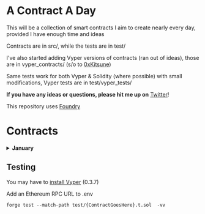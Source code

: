 # A Contract A Day

This will be a collection of smart contracts I aim to create nearly every day, provided I have enough time and ideas

Contracts are in src/, while the tests are in test/

I've also started adding Vyper versions of contracts (ran out of ideas), those are in vyper_contracts/ (s/o to [0xKitsune](https://github.com/0xKitsune/Foundry-Vyper))

Same tests work for both Vyper & Solidity (where possible) with small modifications, Vyper tests are in test/vyper_tests/

**If you have any ideas or questions, please hit me up on** [Twitter](https://twitter.com/0xf4d3)!

This repository uses [Foundry](https://book.getfoundry.sh/)

# Contracts

<details>
<summary><b>January</b></summary>

- [WannaBet](https://github.com/0xn4de/A-Contract-A-Day/blob/main/src/Jan01_WannaBet.sol)
  - Contract where you can set a Chainlink Price Feed address, then anyone can create a bet that takes the Over/Under on a given price point and allows anyone to accept the bet:
  - Bob wants to bet that ETH price is 2% higher in a month, he calls `createBet` with variables like price, if he's taking over/under, what odds hes giving himself (e.g. 1 ETH bet for 0.2 ETH on taker's side), settle time, time given for anyone to accept
  - If nobody accepts bet, he can withdraw after the time he set for someone to accept
  - If accepted, once the time is up, anyone can call `settleBet` and the contract checks Chainlink for the current price and sends funds accordingly
- [BullToken](https://github.com/0xn4de/A-Contract-A-Day/blob/main/src/Jan02_BullToken.sol)
  - ERC20 built on [Solmate's ERC20](https://github.com/transmissions11/solmate/blob/main/src/tokens/ERC20.sol) where transfers can only happen when ETH (or other) price is up since last update (weekly, automatic on transfer)
  - Contract gets deployed with ETH as the feed, constructor checks current price and sets it in the contract (minPrice) along with last updated time (lastUpdated)
  - When transfers happen, the **current** price (per Chainlink) has to be above the minPrice
  - If a week has passed since `lastUpdated` was updated, contract fetches a new price during a transfer call and updates the data
- [FreeForAll](https://github.com/0xn4de/A-Contract-A-Day/blob/main/src/Jan03_FreeForAll.sol)
  - ERC721 built on [Solmate's ERC721](https://github.com/transmissions11/solmate/blob/main/src/tokens/ERC721.sol) where you can take others NFT's during a 1-hour period every single day
  - Every 24 hours, `transferFrom` is allowed to be called (**for 1 hour**) by anyone for anyone's tokenId
  - startTime is at the same time every day, but if no transfers happen in the 23 hours beforehand, `transferFrom` will need to be called (with a legitimate transfer)
- [FreeForAllToken](https://github.com/0xn4de/A-Contract-A-Day/blob/main/src/Jan04_FreeForAllToken.sol)
  - ERC20 built on [Solmate's ERC20](https://github.com/transmissions11/solmate/blob/main/src/tokens/ERC20.sol) where you can take others tokens during a 1-hour period every single day, similar to FreeForAll.sol
  - Every 24 hours, `transferFrom` is allowed to be called (**for 1 hour**) by anyone for anyone's tokens
  - startTime is at the same time every day, but if no transfers happen in the 23 hours beforehand, `transferFrom` will need to be called (with a legitimate transfer)
- [FreeForAll1155](https://github.com/0xn4de/A-Contract-A-Day/blob/main/src/Jan05_FreeForAll1155.sol)
  - ERC1155 built on [Solmate's ERC1155](https://github.com/transmissions11/solmate/blob/main/src/tokens/ERC1155.sol) where you can take others tokens during a 1-hour period every single day, (basically) identical to FreeForAll.sol
- [ERC1155Vault](https://github.com/0xn4de/A-Contract-A-Day/blob/main/src/Jan06_ERC1155Vault.sol)
  - An ERC4626-like MultiVault that allows you to create a vault that accepts a certain tokenId of an ERC1155 and will give you an ERC1155 of specific tokenId in return
  - Base from [z0r0z's](https://twitter.com/z0r0zzz) [MultiVault](https://github.com/z0r0z/MultiVault/) which allows you to deposit an ERC20 and get an ERC1155 in return
  - How it works:
    - `create(erc1155, tokenid)` will allow you to create a vault for a specific ERC1155 contract's tokenId, e.g. a vault for `tokenId` 5 from a random ERC1155
    - Allows you to deposit any amount of that specific tokenId and then gives you an ERC1155 with a tokenId that is used only for that specific tokenId
    - Redeem your given ERC1155 and get your original NFT with tokenId 5 back
  - Undertested, exercise caution
- [Market](https://github.com/0xn4de/A-Contract-A-Day/blob/main/src/Jan07_Market.sol)
  - Market for ERC20s and ETH, allows anyone to create a trade where they set out how much of what they want to buy and how much of what they give in return
  - Allows setting a deadline timestamp for trades
  - Cancellable orders with `cancelTrade(id)`
  - Call `createTrade` with relevant data (zero address for ETH asset)
  - Accept trade with `acceptTrade(id)`, will distribute assets accordingly
- [NFTMarket](https://github.com/0xn4de/A-Contract-A-Day/blob/main/src/Jan08_NFTMarket.sol)
  - Market for ERC721s, allows anyone to create a trade to swap ERC721<>ERC721
  - Allows setting a deadline timestamp for trades
  - Cancellable orders with `cancelTrade(id)`
  - Call `createTrade` with relevant data, incl. the tokenIds you want to sell (can't yet specify what ids you want to buy)
  - Accept trade with `acceptTrade(id, [idsYouWantToSellInReturn])`, will distribute assets accordingly
- [WannaBetV2](https://github.com/0xn4de/A-Contract-A-Day/blob/main/src/Jan09_WannaBetV2.sol)
  - Similar to WannaBet (check first contract), slight difference, used in conjuction with WannaBetFactory
  - Added functionality of being able to wager tokens instead of just ETH
  - Bets can be token-token, token-eth, eth-token, eth-eth
  - Maker sets how much of what they are depositing and then sets how much they want the taker to deposit and of what currency (e.g. Bet that ETH is above 2500 on February 12th, 1000 USDT for your 0.4 ETH, if I win I get your ETH)
- [WannaBetFactory](https://github.com/0xn4de/A-Contract-A-Day/blob/main/src/Jan10_WannaBetFactory.sol)
  - Factory contract for WannaBetV2 contracts
  - `deploy(base, quote)` takes in e.g. ETH & USD addresses (as per Chainlink definitions) and deploys a WannaBet contract for said pool
  - Pool can be used for price wagers as set out in WannaBetV2 description
  - base and quote are needed instead of priceFeed because it's hard to verify (AFAIK) a legitimate Chainlink feed (perhaps with ENS names pointing to price feeds but unideal) and since the registry returns aggregator addresses instead of proxy addresses, they can't be called (for whatever reason) by an unauthorized address, making WannaBetV2 itself also rely on base and quote
- [NFTAuction](https://github.com/0xn4de/A-Contract-A-Day/blob/main/src/Jan11_NFTAuction.sol)
  - Basic auction contract for ERC721 and [ERC6909](https://eips.ethereum.org/EIPS/eip-6909), allows a seller to put an NFT on auction and set a reserve, minimum raise and a buy now price, in ETH
  - If the value sent with `bid` exceeds buyNow, auction gets settled immediately
  - If the auction does not meet the reserve, bid and NFT gets returned
  - This contract is **_severely undertested_** and is far from a perfect implementation, hence subject to multiple attack vectors
- [Locker](https://github.com/0xn4de/A-Contract-A-Day/blob/main/src/Jan12_Locker.sol)
  - Basic vesting contract for ERC20 & ETH
  - Call `deposit` with relevant data (token (0x0 for eth), amount, vestingLength, beneficiary)
  - Beneficiary can withdraw once vesting has ended
  - Beneficiary can change the beneficiary using `changeBeneficiary`
- [Crowdfund](https://github.com/0xn4de/A-Contract-A-Day/blob/main/src/Jan13_Crowdfund.sol)
  - Basic crowdfunding contract for ETH
  - Calling `createRaise(goal, length, owner)` will create a raise with a set goal and deadline
  - People can contribute by calling `contribute(raiseId)`
  - If goal is met, owner can withdraw, if not, contributors can withdraw (after deadline)
- [Prediction](https://github.com/0xn4de/A-Contract-A-Day/blob/main/src/Jan14_Prediction.sol)
  - A **very** basic implementation of an idea inspired by [horsefacts](https://twitter.com/eth_call/status/1609463639399956482)
  - Call `createPrediction(keccak256("This is my prediction for 2024"))` to save prediction
  - Call `revealPrediction(predId, "This is my prediction for 2024")` to reveal prediction

</details>

## Testing
You may have to [install Vyper](https://docs.vyperlang.org/en/v0.2.12/installing-vyper.html) (0.3.7)

Add an Ethereum RPC URL to .env

```shell
forge test --match-path test/{ContractGoesHere}.t.sol  -vv
```
